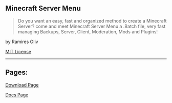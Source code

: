 ## Minecraft Server Menu

> Do you want an easy, fast and organized method to create a Minecraft Server? come and meet Minecraft Server Menu a .Batch file, very fast managing Backups, Server, Client, Moderation, Mods and Plugins!

by Ramires Oliv

<a href="License_Page">MIT License</a>

---

## Pages:

<a href="Download">Download Page</a>

<a href="Docs">Docs Page</a>

<script src="Main.js"></script>
